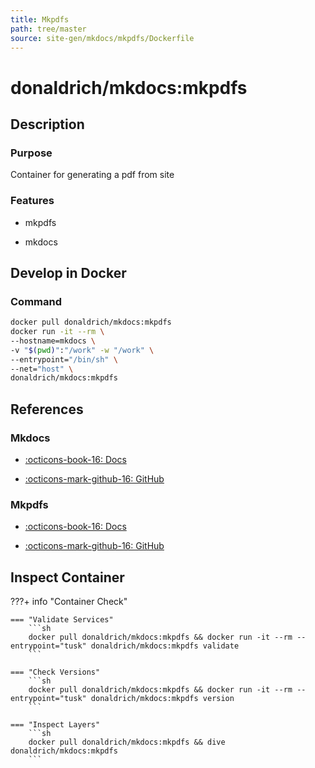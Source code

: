 ```yaml
---
title: Mkpdfs
path: tree/master
source: site-gen/mkdocs/mkpdfs/Dockerfile
---
```


# donaldrich/mkdocs:mkpdfs

## Description

### Purpose

Container for generating a pdf from site

### Features

* mkpdfs

* mkdocs

## Develop in Docker

### Command

```sh
docker pull donaldrich/mkdocs:mkpdfs
docker run -it --rm \
--hostname=mkdocs \
-v "$(pwd)":"/work" -w "/work" \
--entrypoint="/bin/sh" \
--net="host" \
donaldrich/mkdocs:mkpdfs
```

## References

### Mkdocs

* [:octicons-book-16: Docs](https://www.mkdocs.org)

* [:octicons-mark-github-16: GitHub](https://github.com/mkdocs/mkdocs)

### Mkpdfs

* [:octicons-book-16: Docs](https://comwes.github.io/mkpdfs-mkdocs-plugin)

* [:octicons-mark-github-16: GitHub](https://github.com/comwes/mkpdfs-mkdocs-plugin)

## Inspect Container

???+ info "Container Check"

    === "Validate Services"
        ```sh
        docker pull donaldrich/mkdocs:mkpdfs && docker run -it --rm --entrypoint="tusk" donaldrich/mkdocs:mkpdfs validate
        ```

    === "Check Versions"
        ```sh
        docker pull donaldrich/mkdocs:mkpdfs && docker run -it --rm --entrypoint="tusk" donaldrich/mkdocs:mkpdfs version
        ```

    === "Inspect Layers"
        ```sh
        docker pull donaldrich/mkdocs:mkpdfs && dive donaldrich/mkdocs:mkpdfs
        ```